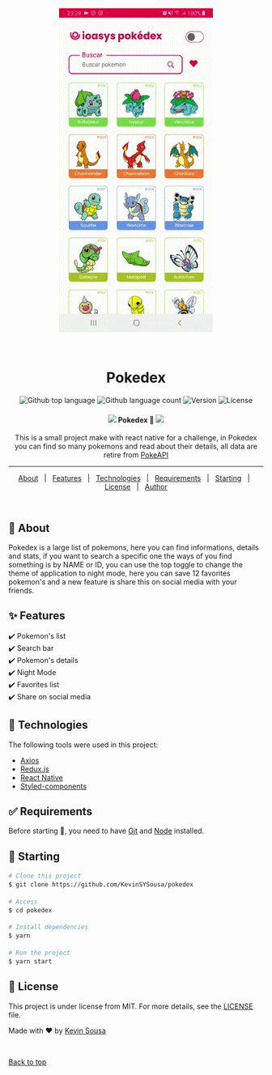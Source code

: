 <div align="center" id="top"> 
  <img src="./.github/app.gif" alt="Pokedex" />

&#xa0;

</div>

<h1 align="center">Pokedex</h1>

<p align="center">
  <img alt="Github top language" src="https://img.shields.io/github/languages/top/KevinSYSousa/Pokedex-Ioasys?style=flat-square">

  <img alt="Github language count" src="https://img.shields.io/github/languages/count/KevinSYSousa/Pokedex-Ioasys?style=flat-square">

  <img alt="Version" src="https://img.shields.io/github/package-json/v/KevinSYSousa/Pokedex-Ioasys?style=flat-square">

  <img alt="License" src="https://img.shields.io/github/license/KevinSYSousa/Pokedex-Ioasys?style=flat-square">

</p>

<h4 align="center">
<img src="https://c.tenor.com/Ie0mnoxeVHgAAAAi/pikachu-pokemon.gif" width="80px">
	Pokedex 🚀 
<img src="https://c.tenor.com/Ie0mnoxeVHgAAAAi/pikachu-pokemon.gif" width="80px">
</h4>
<p align="center">This is a small project make with react native for a challenge, in Pokedex you can find so many pokemons and read about their details, all data are retire from <a href="https://pokeapi.co/">PokeAPI</a> </p>

<hr>

<p align="center">
  <a href="#dart-about">About</a> &#xa0; | &#xa0; 
  <a href="#sparkles-features">Features</a> &#xa0; | &#xa0;
  <a href="#rocket-technologies">Technologies</a> &#xa0; | &#xa0;
  <a href="#white_check_mark-requirements">Requirements</a> &#xa0; | &#xa0;
  <a href="#checkered_flag-starting">Starting</a> &#xa0; | &#xa0;
  <a href="#memo-license">License</a> &#xa0; | &#xa0;
  <a href="https://github.com/KevinSYSousa" target="_blank">Author</a>
</p>

<br>

## :dart: About

Pokedex is a large list of pokemons, here you can find informations, details and stats, if you want to search a specific one the ways of you find something is by <span>NAME</span> or <span>ID</span>, you can use the top toggle to change the theme of application to night mode, here you can save 12 favorites pokemon's and a new feature is share this on social media with your friends.

## :sparkles: Features

:heavy_check_mark: Pokemon's list\
:heavy_check_mark: Search bar\
:heavy_check_mark: Pokemon's details\
:heavy_check_mark: Night Mode\
:heavy_check_mark: Favorites list\
:heavy_check_mark: Share on social media

## :rocket: Technologies

The following tools were used in this project:

- [Axios](https://axios-http.com/)
- [Redux.js](https://redux-toolkit.js.org/)
- [React Native](https://reactnative.dev/)
- [Styled-components](https://styled-components.com/)

## :white_check_mark: Requirements

Before starting :checkered_flag:, you need to have [Git](https://git-scm.com) and [Node](https://nodejs.org/en/) installed.

## :checkered_flag: Starting

```bash
# Clone this project
$ git clone https://github.com/KevinSYSousa/pokedex

# Access
$ cd pokedex

# Install dependencies
$ yarn

# Run the project
$ yarn start

```

## :memo: License

This project is under license from MIT. For more details, see the [LICENSE](LICENSE.md) file.

Made with :heart: by <a href="https://github.com/KevinSYSousa" target="_blank">Kevin Sousa</a>

&#xa0;

<a href="#top">Back to top</a>
